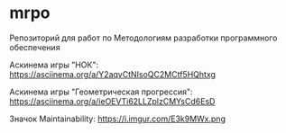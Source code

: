 # mrpo

Репозиторий для работ по Методологиям разработки программного обеспечения

Аскинема игры "НОК": https://asciinema.org/a/Y2aqvCtNIsoQC2MCtf5HQhtxg

Аскинема игры "Геометрическая прогрессия": https://asciinema.org/a/ieOEVTi62LLZplzCMYsCd6EsD

Значок Maintainability: https://i.imgur.com/E3k9MWx.png

